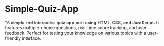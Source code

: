 # Simple-Quiz-App
"A simple and interactive quiz app built using HTML, CSS, and JavaScript. It features multiple-choice questions, real-time score tracking, and user feedback. Perfect for testing your knowledge on various topics with a user-friendly interface.
